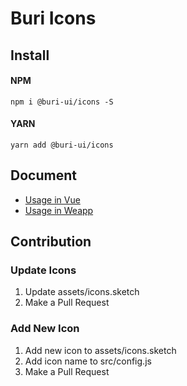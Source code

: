 # Buri Icons

## Install

#### NPM

```shell
npm i @buri-ui/icons -S
```

#### YARN

```shell
yarn add @buri-ui/icons
```

## Document

- [Usage in Vue](https://flykizz.github.io/buri/#/zh-CN/icon)
- [Usage in Weapp](https://flykizz.github.io/buri-weapp/#/icon)

## Contribution

### Update Icons

1. Update assets/icons.sketch
2. Make a Pull Request

### Add New Icon

1. Add new icon to assets/icons.sketch
2. Add icon name to src/config.js
3. Make a Pull Request
